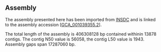 **Assembly**
--------

The assembly presented here has been imported from [INSDC](http://www.insdc.org) and is linked to the assembly accession [[GCA_001039355.2](http://www.ebi.ac.uk/ena/data/view/GCA_001039355.2)].

The total length of the assembly is 406308128 bp contained withinin 13878 contigs.
The contig N50 value is 56058, the contig L50 value is 1943.
Assembly gaps span 17287060 bp.
